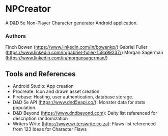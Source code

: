 # NPCreator
A D&D 5e Non-Player Character generator Android application.

### Authors
Finch Bowen (https://www.linkedin.com/in/bowenkp/)
Gabriel Fuller (https://www.linkedin.com/in/gabriel-fuller-158a99237/)
Morgan Sagerman (https://www.linkedin.com/in/morgansagerman/)

## Tools and References
- Android Studio: App creation
- Procreate: Icon and drawn asset creation
- Firebase: Hosting, user authentication, database storage.
- D&D 5e API (https://www.dnd5eapi.co/): Monster data for stats population.
- D&D Beyond (https://www.dndbeyond.com): Deity list referenced for description randomization
- Writers Write (https://www.writerswrite.co.za): Flaws list referenced from 123 Ideas for Character Flaws
